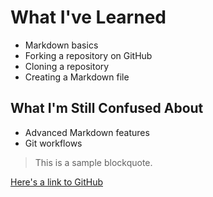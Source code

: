 # What I've Learned
- Markdown basics
- Forking a repository on GitHub
- Cloning a repository
- Creating a Markdown file

## What I'm Still Confused About
- Advanced Markdown features
- Git workflows

> This is a sample blockquote.

[Here's a link to GitHub](https://github.com/)
